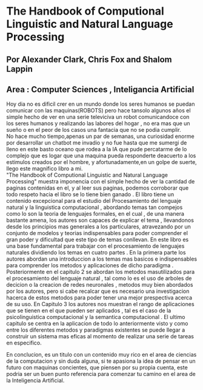 # The Handbook of Computional Linguistic and Natural Language Processing
## Por Alexander Clark, Chris Fox and Shalom Lappin
## Area : Computer Sciences , Inteligancia Artificial  

Hoy dia no es dificil crer en un mundo donde los seres humanos se puedan comunicar con las maquinas(ROBOTS) pero hace tansolo algunos años el simple hecho de ver en una serie televiciva un robot comunicandoce con los seres humanos y realizando las labores del hogar , no era mas que un sueño o en el peor de los casos una fantacia que no se podia cumplir.   
No hace mucho tiempo,apenas un par de semanas, una curiosidad enorme por desarrollar un chatbot me invadio y no fue hasta que me sumergi de lleno en este basto oceano que rodea a la IA que pude percatarme de lo complejo que es logar que una maquina pueda responderte deacuerto a los estimulos creados por el hombre, y afortunadamente,en un golpe de suerte, llego este magnifico libro a mi.   
"The Handbook of Computional Linguistic and Natural Language Processing" muestra imponencia con el simple hecho de ver la cantidad de paginas contenidas en el, y al leer sus paginas, podemos corroborar que todo respeto hacia el libro se lo tiene bien ganado .
El libro tiene un contenido excepcional para el estudio del Procesamiento del lenguaje natural y la linguistica computacional , abordando temas tan compejos como lo son la teoria de lenguajes formales, en el cual , de una manera bastante amena, los autores son capaces de explicar el tema , llevandonos desde los principios mas generales a los particulares, atravezando por un conjunto de modelos y teorias indispensables para poder comprender el gran poder y dificultad que este tipo de temas conllevan. 
En este libro es una base fundamental para trabajar con el procesamiento de lenguajes naturales dividiendo los temas en cuatro partes .
En la primera parte los autores abordan una introduccion a los temas mas basicos e indispensables para comprender los metodos y aplicaciones de dicho paradigma . Posteriormente en el capitulo 2 se abordan los metodos masutilizados para el procesamiento del lenguaje natural , tal como lo es  el uso de arboles de decicion o la creacion de redes neuronales , metodos muy bien abordados por los autores, pero si cabe recalcar que es necesario una investigacion hacerca de estos metodos para poder tener una mejor prespectiva acerca de su uso.
En Capitulo 3 los autores nos muestran el rango de aplicaciones que se tienen en el que pueden ser aplicados , tal es el caso de la psicolinguistica computacional y la semantica computacional . El ultimo capitulo se centra en la aplicacion de todo lo anteriormente visto y como entre los diferentes metodos y paradigmas existentes se puede llegar a construir un sistema mas eficas al momento de realizar una serie de tareas en especifico.  

En conclucion, es un titulo con un contenido muy rico en el area de ciencias de la computacion y sin duda alguna, si te apasiona la idea de pensar en un futuro con maquinas concientes, que piensen por su propia cuenta, este podria ser un buen punto referencia para comenzar tu camino en el area de la Inteligencia Artificial. 
